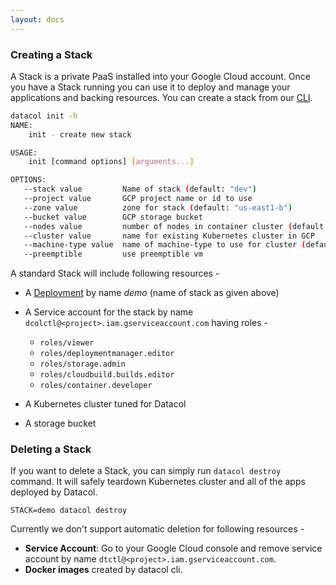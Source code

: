 ```yaml
---
layout: docs
---
```


### Creating a Stack

A Stack is a private PaaS installed into your Google Cloud account. Once you have a Stack running you can use it to deploy and manage your applications and backing resources. You can create a stack from our [CLI](/docs/getting-started).


```bash
datacol init -h
NAME:
    init - create new stack

USAGE:
    init [command options] [arguments...]

OPTIONS:
   --stack value         Name of stack (default: "dev")
   --project value       GCP project name or id to use
   --zone value          zone for stack (default: "us-east1-b")
   --bucket value        GCP storage bucket
   --nodes value         number of nodes in container cluster (default: 3)
   --cluster value       name for existing Kubernetes cluster in GCP
   --machine-type value  name of machine-type to use for cluster (default: "n1-standard-1")
   --preemptible         use preemptible vm

```
A standard Stack will include following resources -

* A [Deployment](https://cloud.google.com/deployment-manager/docs/) by name _demo_ (name of stack as given above)
* A Service account for the stack by name `dcolctl@<project>.iam.gserviceaccount.com` having roles -
  
    * `roles/viewer`
    * `roles/deploymentmanager.editor`
    * `roles/storage.admin`
    * `roles/cloudbuild.builds.editor`
    * `roles/container.developer`

* A Kubernetes cluster tuned for Datacol
* A storage bucket

### Deleting a Stack

If you want to delete a Stack, you can simply run `datacol destroy` command. It will safely teardown Kubernetes cluster and all of the apps deployed by Datacol. 

    STACK=demo datacol destroy

Currently we don't support automatic deletion for following resources -

- **Service Account**: Go to your Google Cloud console and remove service account by name `dtctl@<project>.iam.gserviceaccount.com`.
- **Docker images** created by datacol cli.

